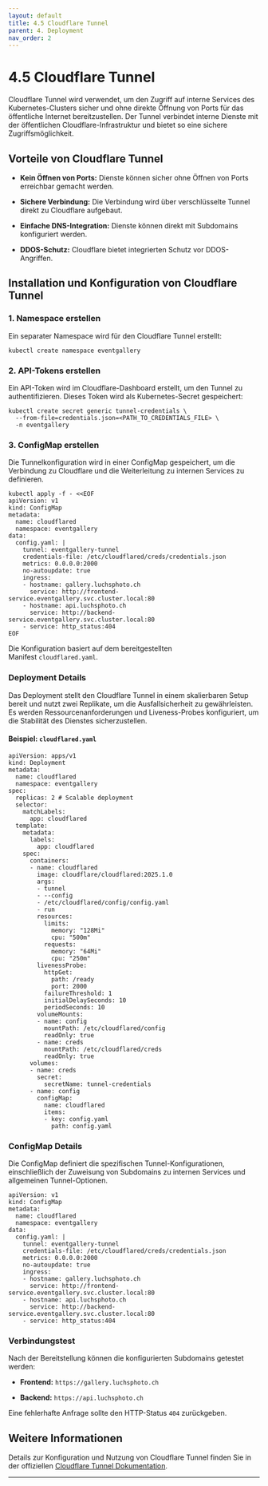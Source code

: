 ```yaml
---
layout: default
title: 4.5 Cloudflare Tunnel
parent: 4. Deployment
nav_order: 2
---
```

# 4.5 Cloudflare Tunnel

Cloudflare Tunnel wird verwendet, um den Zugriff auf interne Services des Kubernetes-Clusters sicher und ohne direkte Öffnung von Ports für das öffentliche Internet bereitzustellen. Der Tunnel verbindet interne Dienste mit der öffentlichen Cloudflare-Infrastruktur und bietet so eine sichere Zugriffsmöglichkeit.

## Vorteile von Cloudflare Tunnel

- **Kein Öffnen von Ports:** Dienste können sicher ohne Öffnen von Ports erreichbar gemacht werden.
    
- **Sichere Verbindung:** Die Verbindung wird über verschlüsselte Tunnel direkt zu Cloudflare aufgebaut.
    
- **Einfache DNS-Integration:** Dienste können direkt mit Subdomains konfiguriert werden.
    
- **DDOS-Schutz:** Cloudflare bietet integrierten Schutz vor DDOS-Angriffen.
    

## Installation und Konfiguration von Cloudflare Tunnel

### 1. Namespace erstellen

Ein separater Namespace wird für den Cloudflare Tunnel erstellt:

```
kubectl create namespace eventgallery
```

### 2. API-Tokens erstellen

Ein API-Token wird im Cloudflare-Dashboard erstellt, um den Tunnel zu authentifizieren. Dieses Token wird als Kubernetes-Secret gespeichert:

```
kubectl create secret generic tunnel-credentials \
  --from-file=credentials.json=<PATH_TO_CREDENTIALS_FILE> \
  -n eventgallery
```

### 3. ConfigMap erstellen

Die Tunnelkonfiguration wird in einer ConfigMap gespeichert, um die Verbindung zu Cloudflare und die Weiterleitung zu internen Services zu definieren.

```
kubectl apply -f - <<EOF
apiVersion: v1
kind: ConfigMap
metadata:
  name: cloudflared
  namespace: eventgallery
data:
  config.yaml: |
    tunnel: eventgallery-tunnel
    credentials-file: /etc/cloudflared/creds/credentials.json
    metrics: 0.0.0.0:2000
    no-autoupdate: true
    ingress:
    - hostname: gallery.luchsphoto.ch
      service: http://frontend-service.eventgallery.svc.cluster.local:80
    - hostname: api.luchsphoto.ch
      service: http://backend-service.eventgallery.svc.cluster.local:80
    - service: http_status:404
EOF
```

Die Konfiguration basiert auf dem bereitgestellten Manifest `cloudflared.yaml`.

### Deployment Details

Das Deployment stellt den Cloudflare Tunnel in einem skalierbaren Setup bereit und nutzt zwei Replikate, um die Ausfallsicherheit zu gewährleisten. Es werden Ressourcenanforderungen und Liveness-Probes konfiguriert, um die Stabilität des Dienstes sicherzustellen.

#### Beispiel: `cloudflared.yaml`

```
apiVersion: apps/v1
kind: Deployment
metadata:
  name: cloudflared
  namespace: eventgallery
spec:
  replicas: 2 # Scalable deployment
  selector:
    matchLabels:
      app: cloudflared
  template:
    metadata:
      labels:
        app: cloudflared
    spec:
      containers:
      - name: cloudflared
        image: cloudflare/cloudflared:2025.1.0
        args:
        - tunnel
        - --config
        - /etc/cloudflared/config/config.yaml
        - run
        resources:
          limits:
            memory: "128Mi"
            cpu: "500m"
          requests:
            memory: "64Mi"
            cpu: "250m"
        livenessProbe:
          httpGet:
            path: /ready
            port: 2000
          failureThreshold: 1
          initialDelaySeconds: 10
          periodSeconds: 10
        volumeMounts:
        - name: config
          mountPath: /etc/cloudflared/config
          readOnly: true
        - name: creds
          mountPath: /etc/cloudflared/creds
          readOnly: true
      volumes:
      - name: creds
        secret:
          secretName: tunnel-credentials
      - name: config
        configMap:
          name: cloudflared
          items:
          - key: config.yaml
            path: config.yaml
```

### ConfigMap Details

Die ConfigMap definiert die spezifischen Tunnel-Konfigurationen, einschließlich der Zuweisung von Subdomains zu internen Services und allgemeinen Tunnel-Optionen.

```
apiVersion: v1
kind: ConfigMap
metadata:
  name: cloudflared
  namespace: eventgallery
data:
  config.yaml: |
    tunnel: eventgallery-tunnel  
    credentials-file: /etc/cloudflared/creds/credentials.json
    metrics: 0.0.0.0:2000
    no-autoupdate: true
    ingress:
    - hostname: gallery.luchsphoto.ch
      service: http://frontend-service.eventgallery.svc.cluster.local:80
    - hostname: api.luchsphoto.ch
      service: http://backend-service.eventgallery.svc.cluster.local:80
    - service: http_status:404
```

### Verbindungstest

Nach der Bereitstellung können die konfigurierten Subdomains getestet werden:

- **Frontend:** `https://gallery.luchsphoto.ch`
    
- **Backend:** `https://api.luchsphoto.ch`
    

Eine fehlerhafte Anfrage sollte den HTTP-Status `404` zurückgeben.

## Weitere Informationen

Details zur Konfiguration und Nutzung von Cloudflare Tunnel finden Sie in der offiziellen [Cloudflare Tunnel Dokumentation](https://developers.cloudflare.com/cloudflare-one/connections/connect-apps/).

---